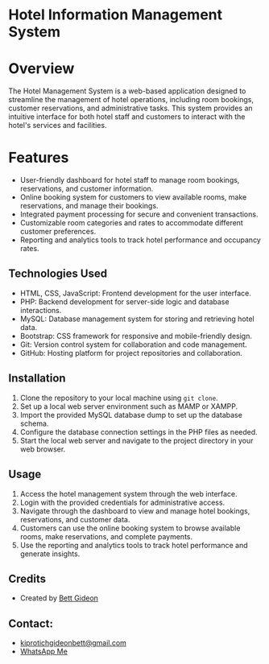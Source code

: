 # Hotel Information Management System

# Overview
The Hotel Management System is a web-based application designed to streamline the management of hotel operations, including room bookings, customer reservations, and administrative tasks. This system provides an intuitive interface for both hotel staff and customers to interact with the hotel's services and facilities.

# Features
- User-friendly dashboard for hotel staff to manage room bookings, reservations, and customer information.
- Online booking system for customers to view available rooms, make reservations, and manage their bookings.
- Integrated payment processing for secure and convenient transactions.
- Customizable room categories and rates to accommodate different customer preferences.
- Reporting and analytics tools to track hotel performance and occupancy rates.

## Technologies Used
- HTML, CSS, JavaScript: Frontend development for the user interface.
- PHP: Backend development for server-side logic and database interactions.
- MySQL: Database management system for storing and retrieving hotel data.
- Bootstrap: CSS framework for responsive and mobile-friendly design.
- Git: Version control system for collaboration and code management.
- GitHub: Hosting platform for project repositories and collaboration.

## Installation
1. Clone the repository to your local machine using `git clone`.
2. Set up a local web server environment such as MAMP or XAMPP.
3. Import the provided MySQL database dump to set up the database schema.
4. Configure the database connection settings in the PHP files as needed.
5. Start the local web server and navigate to the project directory in your web browser.

## Usage
1. Access the hotel management system through the web interface.
2. Login with the provided credentials for administrative access.
3. Navigate through the dashboard to view and manage hotel bookings, reservations, and customer data.
4. Customers can use the online booking system to browse available rooms, make reservations, and complete payments.
5. Use the reporting and analytics tools to track hotel performance and generate insights.

## Credits
- Created by <a href="https://github.com/Bettgideon" target="_blank">Bett Gideon</a>

## Contact:
-  kiprotichgideonbett@gmail.com
-  <a href="https://wa.me/254790729721?text=WhatsApp%20me">WhatsApp Me</a>


